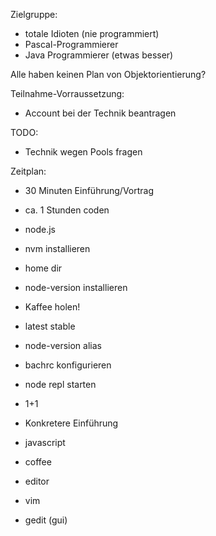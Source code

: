 Zielgruppe:
* totale Idioten (nie programmiert)
* Pascal-Programmierer
* Java Programmierer (etwas besser)

Alle haben keinen Plan von Objektorientierung?

Teilnahme-Vorraussetzung:
* Account bei der Technik beantragen

TODO:
* Technik wegen Pools fragen

Zeitplan:
* 30 Minuten Einführung/Vortrag
* ca. 1 Stunden coden

* node.js
 * nvm installieren
  * home dir
 * node-version installieren
  * Kaffee holen!
  * latest stable
 * node-version alias
* bachrc konfigurieren
* node repl starten
* 1+1
* Konkretere Einführung
* javascript
* coffee

* editor
 * vim
 * gedit (gui)

